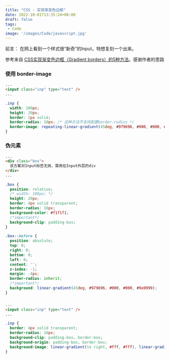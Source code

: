 ```yaml
---
title: "CSS - 实现渐变色边框"
date: 2022-10-01T13:35:24+08:00
draft: false
tags:
 - Code
image: '/images/Code/javascript.jpg'
---
```



前言： 在网上看到一个样式很“新奇”的Input，特想复刻一个出来。

<!--more-->
参考来自 [CSS实现渐变色边框（Gradient borders）的5种方法](https://segmentfault.com/a/1190000040794056)。感谢作者的思路


### 使用 border-image
```html
...
<input class="inp" type="text" />
...
```

```css
.inp {
  width: 100px;
  height: 20px;
  border: 2px solid;
  border-radius: 10px; /* 这种方法不支持配置border-radius */
  border-image: repeating-linear-gradient(45deg, #979696, #000, #000, #9a9999) 1;
}

```

### 伪元素
```html
...
<div class="box">
  该方案对Input标签无效，需用在Input外层的div
</div>
...
```

```css
.box {
  position: relative;
  /* width: 100px; */
  height: 20px;
  border: 4px solid transparent;
  border-radius: 16px;
  background-color: #f1f1f1;
  /*important*/
  background-clip: padding-box;
}

.box::before {
  position: absolute;
  top: 0;
  right: 0;
  bottom: 0;
  left: 0;
  content: '';
  z-index: -1;
  margin: -4px;
  border-radius: inherit;
  /*important*/
  background: linear-gradient(45deg, #979696, #000, #000, #9a9999);
}

```

### 
```html
...
<input class="inp" type="text" />
...
```

```css
.inp {
  border: 4px solid transparent;
  border-radius: 16px;
  background-clip: padding-box, border-box;
  background-origin: padding-box, border-box;
  background-image: linear-gradient(to right, #fff, #fff), linear-gradient(190deg, #233, #fff, #233);;
}
```
